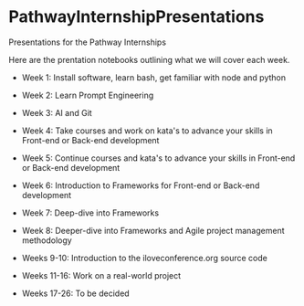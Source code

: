 # PathwayInternshipPresentations
Presentations for the Pathway Internships

Here are the prentation notebooks outlining what we will cover each week. 
 
* Week 1: Install software, learn bash, get familiar with node and python

* Week 2: Learn Prompt Engineering

* Week 3: AI and Git

* Week 4: Take courses and work on kata's to advance your skills in Front-end or Back-end development

* Week 5: Continue courses and kata's to advance your skills in Front-end or Back-end development

* Week 6: Introduction to Frameworks for Front-end or Back-end development

* Week 7: Deep-dive into Frameworks

* Week 8: Deeper-dive into Frameworks and Agile project management methodology

* Weeks 9-10: Introduction to the iloveconference.org source code

* Weeks 11-16: Work on a real-world project

* Weeks 17-26: To be decided
